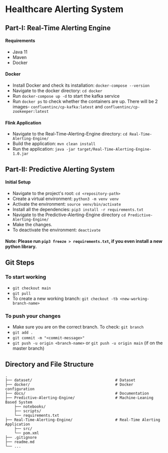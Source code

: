 # Healthcare Alerting System

## Part-I: Real-Time Alerting Engine

#### Requirements
- Java 11
- Maven
- Docker

#### Docker
- Install Docker and check its installation: `docker-compose --version`
- Navigate to the docker directory: `cd docker`
- Run `docker-compose up -d` to start the kafka service
- Run `docker ps` to check whether the containers are up. There will be 2 images- `confluentinc/cp-kafka:latest` and `confluentinc/cp-zookeeper:latest`

#### Flink Application
- Navigate to the Real-Time-Alerting-Engine directory: `cd Real-Time-Alerting-Engine/`
- Build the application: `mvn clean install`
- Run the application: `java -jar target/Real-Time-Alerting-Engine-1.0.jar`


## Part-II: Predictive Alerting System

#### Initial Setup
- Navigate to the project's root: `cd <repository-path>`
- Create a virtual environment: `python3 -m venv venv`
- Activate the environment: `source venv/bin/activate`
- Install all the dependencies: `pip3 install -r requirements.txt`
- Navigate to the Predictive-Alerting-Engine directory `cd Predictive-Alerting-Engine/`
- Make the changes.
- To deactivate the environment: `deactivate`

#### Note: Please run `pip3 freeze > requirements.txt`, if you even install a new python library.


## Git Steps

### To start working
- `git checkout main`
- `git pull`
- To create a new working branch: `git checkout -tb <new-working-branch-name>`

### To push your changes
- Make sure you are on the correct branch. To check: `git branch`
- `git add .`
- `git commit -m "<commit-message>"`
- `git push -u origin <branch-name>` or `git push -u origin main` (if on the master branch)


## Directory and File Structure

    .
    ├── dataset/                                     # Dataset
    ├── docker/                                      # Docker configuration
    ├── docs/                                        # Documentation
    ├── Predictive-Alerting-Engine/                  # Machine-Leaning Based System
        ├── notebooks/
        ├── scripts/
        └── requirements.txt
    ├── Real-Time-Alerting-Engine/                   # Real-Time Alerting Application
        ├── src/
        └── pom.xml
    ├── .gitignore                                  
    ├── readme.md
    └── ...
